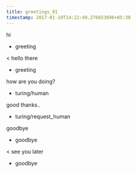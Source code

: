 ```yaml
---
title: greetings_01
timestamp: 2017-01-19T14:22:49.276653696+05:30
---
```


hi
* greeting

< hello there
* greeting

how are you doing?
* turing/human

good thanks..
* turing/request_human

goodbye
* goodbye

< see you later
* goodbye
